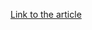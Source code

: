 [Link to the article](https://cybersecuritynews.com/leaked-keyplug-malware-infrastructure-contains-exploit-scripts/)
